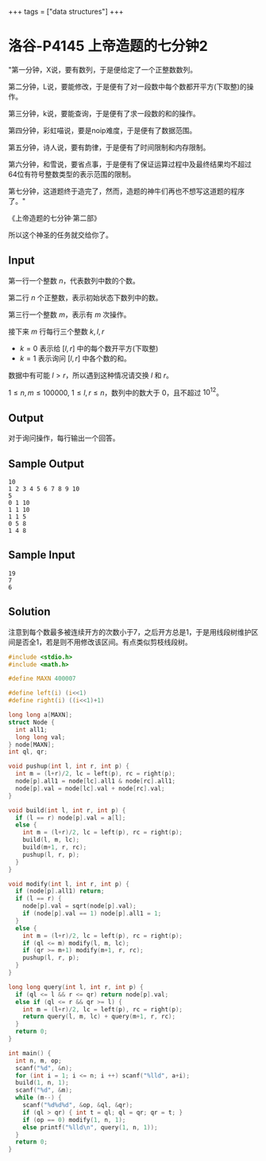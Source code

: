 +++
tags = ["data structures"]
+++

# 洛谷-P4145 上帝造题的七分钟2

"第一分钟，X说，要有数列，于是便给定了一个正整数数列。

第二分钟，L说，要能修改，于是便有了对一段数中每个数都开平方(下取整)的操作。

第三分钟，k说，要能查询，于是便有了求一段数的和的操作。

第四分钟，彩虹喵说，要是noip难度，于是便有了数据范围。

第五分钟，诗人说，要有韵律，于是便有了时间限制和内存限制。

第六分钟，和雪说，要省点事，于是便有了保证运算过程中及最终结果均不超过64位有符号整数类型的表示范围的限制。

第七分钟，这道题终于造完了，然而，造题的神牛们再也不想写这道题的程序了。"

《上帝造题的七分钟·第二部》

所以这个神圣的任务就交给你了。

## Input

第一行一个整数 $n$，代表数列中数的个数。

第二行 $n$ 个正整数，表示初始状态下数列中的数。

第三行一个整数 $m$，表示有 $m$ 次操作。

接下来 $m$ 行每行三个整数 $k,l,r$

- $k=0$ 表示给 $[l,r]$  中的每个数开平方(下取整)
- $k=1$ 表示询问 $[l,r]$ 中各个数的和。

数据中有可能 $l>r$，所以遇到这种情况请交换 $l$ 和 $r$。

$1\le n,m\le 100000$, $1\le l,r\le n$，数列中的数大于 $0$，且不超过 $10^{12}$。

## Output

对于询问操作，每行输出一个回答。

## Sample Output

```
10
1 2 3 4 5 6 7 8 9 10
5
0 1 10
1 1 10
1 1 5
0 5 8
1 4 8
```

## Sample Input

```
19
7
6
```

## Solution

注意到每个数最多被连续开方的次数小于7，之后开方总是1，于是用线段树维护区间是否全1，若是则不用修改该区间。有点类似剪枝线段树。

```c
#include <stdio.h>
#include <math.h>

#define MAXN 400007

#define left(i) (i<<1)
#define right(i) ((i<<1)+1)

long long a[MAXN];
struct Node {
  int all1;
  long long val;
} node[MAXN];
int ql, qr;

void pushup(int l, int r, int p) {
  int m = (l+r)/2, lc = left(p), rc = right(p);
  node[p].all1 = node[lc].all1 & node[rc].all1;
  node[p].val = node[lc].val + node[rc].val;
}

void build(int l, int r, int p) {
  if (l == r) node[p].val = a[l];
  else {
    int m = (l+r)/2, lc = left(p), rc = right(p);
    build(l, m, lc);
    build(m+1, r, rc);
    pushup(l, r, p);
  }
}

void modify(int l, int r, int p) {
  if (node[p].all1) return;
  if (l == r) {
    node[p].val = sqrt(node[p].val);
    if (node[p].val == 1) node[p].all1 = 1;
  }
  else {
    int m = (l+r)/2, lc = left(p), rc = right(p);
    if (ql <= m) modify(l, m, lc);
    if (qr >= m+1) modify(m+1, r, rc);
    pushup(l, r, p);
  }
}

long long query(int l, int r, int p) {
  if (ql <= l && r <= qr) return node[p].val;
  else if (ql <= r && qr >= l) {
    int m = (l+r)/2, lc = left(p), rc = right(p);
    return query(l, m, lc) + query(m+1, r, rc);
  }
  return 0;
}

int main() {
  int n, m, op;
  scanf("%d", &n);
  for (int i = 1; i <= n; i ++) scanf("%lld", a+i);
  build(1, n, 1);
  scanf("%d", &m);
  while (m--) {
    scanf("%d%d%d", &op, &ql, &qr);
    if (ql > qr) { int t = ql; ql = qr; qr = t; }
    if (op == 0) modify(1, n, 1);
    else printf("%lld\n", query(1, n, 1));
  }
  return 0;
}
```
